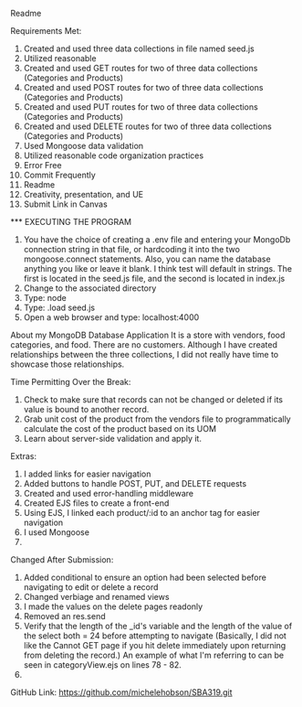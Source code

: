 Readme

Requirements Met:
 1. Created and used three data collections in file named seed.js
 2. Utilized reasonable 
 3. Created and used GET routes for two of three data collections (Categories and Products)
 4. Created and used POST routes for two of three data collections (Categories and Products)
 5. Created and used PUT routes for two of three data collections (Categories and Products)
 6. Created and used DELETE routes for two of three data collections (Categories and Products)
 7. Used Mongoose data validation
 8. Utilized reasonable code organization practices
 9. Error Free
10. Commit Frequently
11. Readme 
12. Creativity, presentation, and UE
13. Submit Link in Canvas


*** EXECUTING THE PROGRAM
1. You have the choice of creating a .env file and entering your MongoDb connection string in that file, or hardcoding it into the two 
   mongoose.connect statements. Also, you can name the database anything you like or leave it blank. I think test will default in
   strings. The first is located in the seed.js file, and the second is located in index.js
2. Change to the associated directory
4. Type: node
5. Type: .load seed.js
6. Open a web browser and type: localhost:4000

About my MongoDB Database Application
It is a store with vendors, food categories, and food. There are no customers. Although I have created relationships between the three collections, I did not really have time to showcase those relationships. 

Time Permitting Over the Break:
1. Check to make sure that records can not be changed or deleted if its value is bound to another record.
2. Grab unit cost of the product from the vendors file to programmatically calculate the cost of the product based on its UOM
3. Learn about server-side validation and apply it.

Extras: 
1. I added links for easier navigation
2. Added buttons to handle POST, PUT, and DELETE requests
3. Created and used error-handling middleware
4. Created EJS files to create a front-end
5. Using EJS, I linked each product/:id to an anchor tag for easier navigation
6. I used Mongoose
7. 

Changed After Submission:
1. Added conditional to ensure an option had been selected before navigating to edit or delete a record
2. Changed verbiage and renamed views
3. I made the values on the delete pages readonly
4. Removed an res.send
5. Verify that the length of the _id's variable and the length of the value of the select both = 24 before attempting to navigate (Basically, I did not like 
   the Cannot GET page if you hit delete immediately upon returning from deleting the record.) An example of what I'm referring to can be seen in categoryView.ejs on lines 78 - 82.
6. 

GitHub Link:
    https://github.com/michelehobson/SBA319.git


